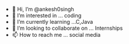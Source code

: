 - 👋 Hi, I’m @ankesh0singh
- 👀 I’m interested in ... coding 
- 🌱 I’m currently learning ...C,Java
- 💞️ I’m looking to collaborate on ... Internships 
- 📫 How to reach me ... social media 

<!---
ankesh0singh/ankesh0singh is a ✨ special ✨ repository because its `README.md` (this file) appears on your GitHub profile.
You can click the Preview link to take a look at your changes.
--->
